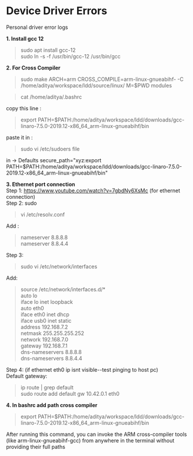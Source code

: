 # Device Driver Errors
Personal driver error logs

**1. Install gcc 12**<br>
>sudo apt install gcc-12 <br>
sudo ln -s -f /usr/bin/gcc-12 /usr/bin/gcc <br>

**2. For Cross Compiler**<br>
>sudo make ARCH=arm CROSS_COMPILE=arm-linux-gnueabihf- -C /home/aditya/workspace/ldd/source/linux/ M=$PWD modules<br>

>cat /home/aditya/.bashrc<br>

copy this line : 
>export PATH=$PATH:/home/aditya/workspace/ldd/downloads/gcc-linaro-7.5.0-2019.12-x86_64_arm-linux-gnueabihf/bin<br>

paste it in : 
>sudo vi /etc/sudoers file<br>

in -> Defaults secure_path="xyz:export PATH=$PATH:/home/aditya/workspace/ldd/downloads/gcc-linaro-7.5.0-2019.12-x86_64_arm-linux-gnueabihf/bin"<br>

**3. Ethernet port connection**<br>
Step 1: https://www.youtube.com/watch?v=7gbdNy6XsMc (for ethernet connection)<br>
Step 2: sudo 

>vi /etc/resolv.conf<br>

Add :<br>
>  nameserver 8.8.8.8<br>
  nameserver 8.8.4.4<br>

Step 3: 
>sudo vi /etc/network/interfaces<br>

Add:<br>
  >source /etc/network/interfaces.d/*<br>
  auto lo<br>
  iface lo inet loopback<br>
  auto eth0<br>
  iface eth0 inet dhcp<br>
  iface usb0 inet static<br>
          address 192.168.7.2<br>
          netmask 255.255.255.252<br>
          network 192.168.7.0<br>
          gateway 192.168.7.1<br>
          dns-nameservers 8.8.8.8<br>
          dns-nameservers 8.8.4.4<br>

Step 4: (if ethernet eth0 ip isnt visible--test pinging to host pc)<br>
  Default gateway: 
  >ip route | grep default<br>
  sudo route add default gw 10.42.0.1 eth0<br>
  
**4. In bashrc add path cross compiler**<br>
  >export PATH=$PATH:/home/aditya/workspace/ldd/downloads/gcc-linaro-7.5.0-2019.12-x86_64_arm-linux-gnueabihf/bin<br>
  
After running this command, you can invoke the ARM cross-compiler tools (like arm-linux-gnueabihf-gcc) from anywhere in the terminal without providing their full paths<br>

